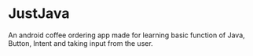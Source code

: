 # JustJava
An android coffee ordering app made for learning basic function of Java, Button, Intent and taking input from the user.
